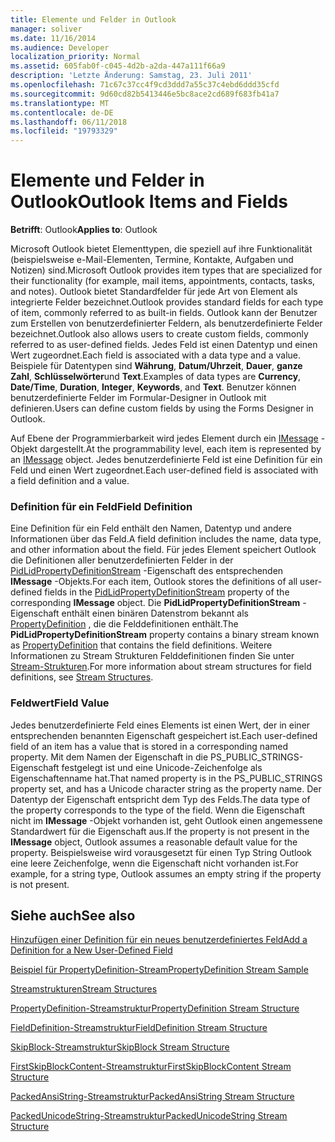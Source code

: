 ```yaml
---
title: Elemente und Felder in Outlook
manager: soliver
ms.date: 11/16/2014
ms.audience: Developer
localization_priority: Normal
ms.assetid: 605fab0f-c045-4d2b-a2da-447a111f66a9
description: 'Letzte Änderung: Samstag, 23. Juli 2011'
ms.openlocfilehash: 71c67c37cc4f9cd3ddd7a55c37c4ebd6ddd35cfd
ms.sourcegitcommit: 9d60cd82b5413446e5bc8ace2cd689f683fb41a7
ms.translationtype: MT
ms.contentlocale: de-DE
ms.lasthandoff: 06/11/2018
ms.locfileid: "19793329"
---
```

# <a name="outlook-items-and-fields"></a><span data-ttu-id="9ae64-103">Elemente und Felder in Outlook</span><span class="sxs-lookup"><span data-stu-id="9ae64-103">Outlook Items and Fields</span></span>

  
  
<span data-ttu-id="9ae64-104">**Betrifft**: Outlook</span><span class="sxs-lookup"><span data-stu-id="9ae64-104">**Applies to**: Outlook</span></span> 
  
<span data-ttu-id="9ae64-105">Microsoft Outlook bietet Elementtypen, die speziell auf ihre Funktionalität (beispielsweise e-Mail-Elementen, Termine, Kontakte, Aufgaben und Notizen) sind.</span><span class="sxs-lookup"><span data-stu-id="9ae64-105">Microsoft Outlook provides item types that are specialized for their functionality (for example, mail items, appointments, contacts, tasks, and notes).</span></span> <span data-ttu-id="9ae64-106">Outlook bietet Standardfelder für jede Art von Element als integrierte Felder bezeichnet.</span><span class="sxs-lookup"><span data-stu-id="9ae64-106">Outlook provides standard fields for each type of item, commonly referred to as built-in fields.</span></span> <span data-ttu-id="9ae64-107">Outlook kann der Benutzer zum Erstellen von benutzerdefinierter Feldern, als benutzerdefinierte Felder bezeichnet.</span><span class="sxs-lookup"><span data-stu-id="9ae64-107">Outlook also allows users to create custom fields, commonly referred to as user-defined fields.</span></span> <span data-ttu-id="9ae64-108">Jedes Feld ist einen Datentyp und einen Wert zugeordnet.</span><span class="sxs-lookup"><span data-stu-id="9ae64-108">Each field is associated with a data type and a value.</span></span> <span data-ttu-id="9ae64-109">Beispiele für Datentypen sind **Währung**, **Datum/Uhrzeit**, **Dauer**, **ganze Zahl**, **Schlüsselwörter**und **Text**.</span><span class="sxs-lookup"><span data-stu-id="9ae64-109">Examples of data types are **Currency**, **Date/Time**, **Duration**, **Integer**, **Keywords**, and **Text**.</span></span> <span data-ttu-id="9ae64-110">Benutzer können benutzerdefinierte Felder im Formular-Designer in Outlook mit definieren.</span><span class="sxs-lookup"><span data-stu-id="9ae64-110">Users can define custom fields by using the Forms Designer in Outlook.</span></span>
  
<span data-ttu-id="9ae64-111">Auf Ebene der Programmierbarkeit wird jedes Element durch ein [IMessage](imessageimapiprop.md) -Objekt dargestellt.</span><span class="sxs-lookup"><span data-stu-id="9ae64-111">At the programmability level, each item is represented by an [IMessage](imessageimapiprop.md) object.</span></span> <span data-ttu-id="9ae64-112">Jedes benutzerdefinierte Feld ist eine Definition für ein Feld und einen Wert zugeordnet.</span><span class="sxs-lookup"><span data-stu-id="9ae64-112">Each user-defined field is associated with a field definition and a value.</span></span> 
  
### <a name="field-definition"></a><span data-ttu-id="9ae64-113">Definition für ein Feld</span><span class="sxs-lookup"><span data-stu-id="9ae64-113">Field Definition</span></span>

<span data-ttu-id="9ae64-114">Eine Definition für ein Feld enthält den Namen, Datentyp und andere Informationen über das Feld.</span><span class="sxs-lookup"><span data-stu-id="9ae64-114">A field definition includes the name, data type, and other information about the field.</span></span> <span data-ttu-id="9ae64-115">Für jedes Element speichert Outlook die Definitionen aller benutzerdefinierten Felder in der [PidLidPropertyDefinitionStream](pidlidpropertydefinitionstream-canonical-property.md) -Eigenschaft des entsprechenden **IMessage** -Objekts.</span><span class="sxs-lookup"><span data-stu-id="9ae64-115">For each item, Outlook stores the definitions of all user-defined fields in the [PidLidPropertyDefinitionStream](pidlidpropertydefinitionstream-canonical-property.md) property of the corresponding **IMessage** object.</span></span> <span data-ttu-id="9ae64-116">Die **PidLidPropertyDefinitionStream** -Eigenschaft enthält einen binären Datenstrom bekannt als [PropertyDefinition](propertydefinition-stream-structure.md) , die die Felddefinitionen enthält.</span><span class="sxs-lookup"><span data-stu-id="9ae64-116">The **PidLidPropertyDefinitionStream** property contains a binary stream known as [PropertyDefinition](propertydefinition-stream-structure.md) that contains the field definitions.</span></span> <span data-ttu-id="9ae64-117">Weitere Informationen zu Stream Strukturen Felddefinitionen finden Sie unter [Stream-Strukturen](stream-structures.md).</span><span class="sxs-lookup"><span data-stu-id="9ae64-117">For more information about stream structures for field definitions, see [Stream Structures](stream-structures.md).</span></span>
  
### <a name="field-value"></a><span data-ttu-id="9ae64-118">Feldwert</span><span class="sxs-lookup"><span data-stu-id="9ae64-118">Field Value</span></span>

<span data-ttu-id="9ae64-119">Jedes benutzerdefinierte Feld eines Elements ist einen Wert, der in einer entsprechenden benannten Eigenschaft gespeichert ist.</span><span class="sxs-lookup"><span data-stu-id="9ae64-119">Each user-defined field of an item has a value that is stored in a corresponding named property.</span></span> <span data-ttu-id="9ae64-120">Mit dem Namen der Eigenschaft in die PS_PUBLIC_STRINGS-Eigenschaft festgelegt ist und eine Unicode-Zeichenfolge als Eigenschaftenname hat.</span><span class="sxs-lookup"><span data-stu-id="9ae64-120">That named property is in the PS_PUBLIC_STRINGS property set, and has a Unicode character string as the property name.</span></span> <span data-ttu-id="9ae64-121">Der Datentyp der Eigenschaft entspricht dem Typ des Felds.</span><span class="sxs-lookup"><span data-stu-id="9ae64-121">The data type of the property corresponds to the type of the field.</span></span> <span data-ttu-id="9ae64-122">Wenn die Eigenschaft nicht im **IMessage** -Objekt vorhanden ist, geht Outlook einen angemessene Standardwert für die Eigenschaft aus.</span><span class="sxs-lookup"><span data-stu-id="9ae64-122">If the property is not present in the **IMessage** object, Outlook assumes a reasonable default value for the property.</span></span> <span data-ttu-id="9ae64-123">Beispielsweise wird vorausgesetzt für einen Typ String Outlook eine leere Zeichenfolge, wenn die Eigenschaft nicht vorhanden ist.</span><span class="sxs-lookup"><span data-stu-id="9ae64-123">For example, for a string type, Outlook assumes an empty string if the property is not present.</span></span> 
  
## <a name="see-also"></a><span data-ttu-id="9ae64-124">Siehe auch</span><span class="sxs-lookup"><span data-stu-id="9ae64-124">See also</span></span>



[<span data-ttu-id="9ae64-125">Hinzufügen einer Definition für ein neues benutzerdefiniertes Feld</span><span class="sxs-lookup"><span data-stu-id="9ae64-125">Add a Definition for a New User-Defined Field</span></span>](how-to-add-a-definition-for-a-new-user-defined-field.md)
  
[<span data-ttu-id="9ae64-126">Beispiel für PropertyDefinition-Stream</span><span class="sxs-lookup"><span data-stu-id="9ae64-126">PropertyDefinition Stream Sample</span></span>](propertydefinition-stream-sample.md)
  
[<span data-ttu-id="9ae64-127">Streamstrukturen</span><span class="sxs-lookup"><span data-stu-id="9ae64-127">Stream Structures</span></span>](stream-structures.md)
  
[<span data-ttu-id="9ae64-128">PropertyDefinition-Streamstruktur</span><span class="sxs-lookup"><span data-stu-id="9ae64-128">PropertyDefinition Stream Structure</span></span>](propertydefinition-stream-structure.md)
  
[<span data-ttu-id="9ae64-129">FieldDefinition-Streamstruktur</span><span class="sxs-lookup"><span data-stu-id="9ae64-129">FieldDefinition Stream Structure</span></span>](fielddefinition-stream-structure.md)
  
[<span data-ttu-id="9ae64-130">SkipBlock-Streamstruktur</span><span class="sxs-lookup"><span data-stu-id="9ae64-130">SkipBlock Stream Structure</span></span>](skipblock-stream-structure.md)
  
[<span data-ttu-id="9ae64-131">FirstSkipBlockContent-Streamstruktur</span><span class="sxs-lookup"><span data-stu-id="9ae64-131">FirstSkipBlockContent Stream Structure</span></span>](firstskipblockcontent-stream-structure.md)
  
[<span data-ttu-id="9ae64-132">PackedAnsiString-Streamstruktur</span><span class="sxs-lookup"><span data-stu-id="9ae64-132">PackedAnsiString Stream Structure</span></span>](packedansistring-stream-structure.md)
  
[<span data-ttu-id="9ae64-133">PackedUnicodeString-Streamstruktur</span><span class="sxs-lookup"><span data-stu-id="9ae64-133">PackedUnicodeString Stream Structure</span></span>](packedunicodestring-stream-structure.md)

